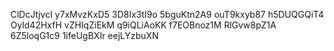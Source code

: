 ClDcJtjvcI
y7xMvzKxD5
3D8Ix3tI9o
5bguKtn2A9
ouT9kxyb87
h5DUQGQiT4
Oyld42HxfH
vZHIqZiEkM
q9iQLiAoKK
f7EOBnoz1M
RlGvw8pZ1A
6Z5loqG1c9
1ifeUgBXIr
eejLYzbuXN
